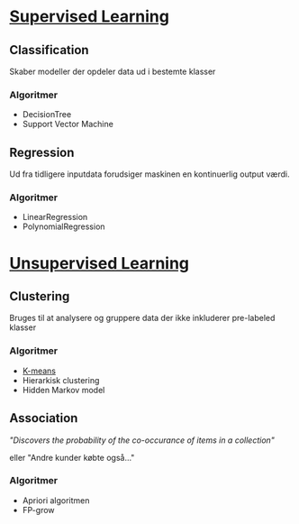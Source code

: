 # [Supervised Learning](supervised.md)

## Classification
Skaber modeller der opdeler data ud i bestemte klasser

### Algoritmer
- DecisionTree
- Support Vector Machine

## Regression
Ud fra tidligere inputdata forudsiger maskinen en kontinuerlig output værdi.

### Algoritmer
- LinearRegression
- PolynomialRegression

# [Unsupervised Learning](unsupervised.md)

## Clustering
Bruges til at analysere og gruppere data der ikke inkluderer pre-labeled klasser

### Algoritmer
- [K-means](./unsupervised/kmeans.md)
- Hierarkisk clustering
- Hidden Markov model

## Association
  _"Discovers the probability of the co-occurance of items in a collection"_
  
eller "Andre kunder købte også..."

### Algoritmer
- Apriori algoritmen
- FP-grow
